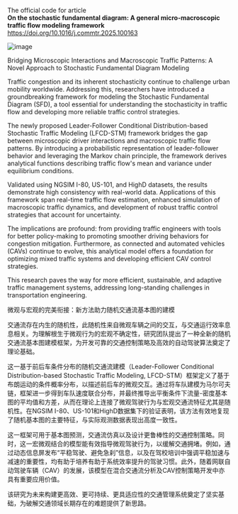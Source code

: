 The official code for article \
**On the stochastic fundamental diagram: A general micro-macroscopic traffic flow modeling framework**
https://doi.org/10.1016/j.commtr.2025.100163

![image](https://github.com/user-attachments/assets/6244bcb9-83f5-424b-8183-b468a0c37753)

Bridging Microscopic Interactions and Macroscopic Traffic Patterns: A Novel Approach to Stochastic Fundamental Diagram Modeling 
 

Traffic congestion and its inherent stochasticity continue to challenge urban mobility worldwide. Addressing this, researchers have introduced a groundbreaking framework for modeling the Stochastic Fundamental Diagram (SFD), a tool essential for understanding the stochasticity in traffic flow and developing more reliable traffic control strategies.  

The newly proposed Leader-Follower Conditional Distribution-based Stochastic Traffic Modeling (LFCD-STM) framework bridges the gap between microscopic driver interactions and macroscopic traffic flow patterns. By introducing a probabilistic representation of leader-follower behavior and leveraging the Markov chain principle, the framework derives analytical functions describing traffic flow's mean and variance under equilibrium conditions.  

Validated using NGSIM I-80, US-101, and HighD datasets, the results demonstrate high consistency with real-world data. Applications of this framework span real-time traffic flow estimation, enhanced simulation of macroscopic traffic dynamics, and development of robust traffic control strategies that account for uncertainty.  

The implications are profound: from providing traffic engineers with tools for better policy-making to promoting smoother driving behaviors for congestion mitigation. Furthermore, as connected and automated vehicles (CAVs) continue to evolve, this analytical model offers a foundation for optimizing mixed traffic systems and developing efficient CAV control strategies.  

This research paves the way for more efficient, sustainable, and adaptive traffic management systems, addressing long-standing challenges in transportation engineering.


微观与宏观的完美衔接：新方法助力随机交通流基本图的建模 
 

交通流存在内生的随机性，此随机性来自微观车辆之间的交互，与交通运行效率息息相关。为理解根生于微观行为的宏观不确定性，研究团队提出了一种全新的随机交通流基本图建模框架，为开发可靠的交通控制策略及高效的自动驾驶算法奠定了理论基础。

这一基于前后车条件分布的随机交通流建模（Leader-Follower Conditional Distribution-based Stochastic Traffic Modeling, LFCD-STM）框架定义了基于布朗运动的条件概率分布，以描述前后车的微观交互。通过将车队建模为马尔可夫链，框架进一步得到车队速度联合分布，并最终推导出平衡条件下流量-密度基本图的平均值和方差，从而在理论上连接了微观驾驶行为与宏观交通流特征尤其是随机性。在NGSIM I-80、US-101和HighD数据集下的验证表明，该方法有效地复现了随机基本图的主要特征，与实际观测数据表现出高度一致性。

这一框架可用于基本图预测，交通流仿真以及设计更鲁棒性的交通控制策略。同时，这一宏微观结合的模型能有效指导微观驾驶行为，以缓解交通拥堵。例如，通过动态信息屏发布“平稳驾驶、避免急刹”信息，以及在驾校培训中强调平稳加速与减速的重要性，均有助于培养有助于系统效率提升的驾驶习惯。此外，随着网联自动驾驶车辆（CAV）的发展，该模型在混合交通流分析及CAV控制策略开发中亦具有重要应用价值。 

该研究为未来构建更高效、更可持续、更具适应性的交通管理系统奠定了坚实基础，为破解交通领域长期存在的难题提供了新思路。
